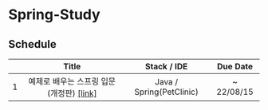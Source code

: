 # Spring-Study

## Schedule
|     |                                                        Title                                                         |      Stack / IDE      | Due Date |
|:---:|:--------------------------------------------------------------------------------------------------------------------:|:---------------------:|:--------:|
|  1  |예제로 배우는 스프링 입문(개정판) [[link]](https://www.inflearn.com/course/spring_revised_edition#curriculum)|Java / Spring(PetClinic)|~ 22/08/15|
